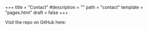 +++
title = "Contact"
#description = ""
path = "contact"
template = "pages.html"
draft = false
+++

Visit the repo on GitHub here: 
